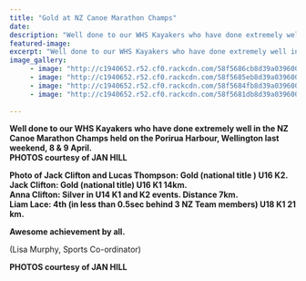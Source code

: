 ```yaml
---
title: "Gold at NZ Canoe Marathon Champs"
date: 
description: "Well done to our WHS Kayakers who have done extremely well in the NZ Canoe Marathon Champs held on the Porirua Harbour, Wellington..."
featured-image: 
excerpt: "Well done to our WHS Kayakers who have done extremely well in the NZ Canoe Marathon Champs held on the Porirua Harbour, Wellington last weekend, 8 & 9 April 2017."
image_gallery:
     - image: "http://c1940652.r52.cf0.rackcdn.com/58f5686cb8d39a03960004f4/various-canoes-racing.jpg"
     - image: "http://c1940652.r52.cf0.rackcdn.com/58f5685eb8d39a03960004f2/various-canoes-racing.-actionjpg.jpg"
     - image: "http://c1940652.r52.cf0.rackcdn.com/58f5684fb8d39a03960004f0/various-canoes-racing.-action-2jpg.jpg"
     - image: "http://c1940652.r52.cf0.rackcdn.com/58f5681db8d39a03960004ec/Jack-Clifton--Lucas-Thompson-with-gold.jpg"
	
---
```


<p><strong>Well done to our WHS Kayakers who have done extremely well in the NZ Canoe Marathon Champs held on the Porirua Harbour, Wellington&nbsp;last weekend, 8 &amp; 9 April.<br />PHOTOS courtesy of JAN HILL&nbsp;</strong></p>
<p><strong>Photo of Jack Clifton and Lucas Thompson: Gold (national title ) U16 K2.</strong><br /><strong>Jack Clifton: Gold (national title) U16 K1 14km.<br /><strong>Anna Clifton: Silver in U14 K1 and K2 events. Distance 7km.</strong><span class="text_exposed_show"><br />Liam Lace: 4th (in less than 0.5sec behind 3 NZ Team members) U18 K1 21 km.</span></strong></p>
<div class="text_exposed_show">
<p><strong>Awesome achievement by all.</strong></p>
<p>(Lisa Murphy, Sports Co-ordinator)</p>
<p><strong>PHOTOS courtesy of JAN HILL</strong></p>
</div>

